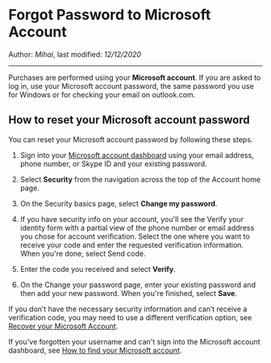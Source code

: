 # Forgot Password to Microsoft Account

Author: *Mihai*, last modified: _12/12/2020_

---

Purchases are performed using your **Microsoft account**. If you are asked to log in, use your Microsoft account password, the same password you use for Windows or for checking your email on outlook.com.

## How to reset your Microsoft account password

You can reset your Microsoft account password by following these steps.

1. Sign into your [Microsoft account dashboard](https://account.microsoft.com/) using your email address, phone number, or Skype ID and your existing password.

1. Select **Security** from the navigation across the top of the Account home page.

1. On the Security basics page, select **Change my password**.

1. If you have security info on your account, you'll see the Verify your identity form with a partial view of the phone number or email address you chose for account verification. Select the one where you want to receive your code and enter the requested verification information. When you're done, select Send code.

1. Enter the code you received and select **Verify**.

1. On the Change your password page, enter your existing password and then add your new password. When you're finished, select **Save**.

If you don’t have the necessary security information and can’t receive a verification code, you may need to use a different verification option, see [Recover your Microsoft Account](https://support.microsoft.com/help/17875).

If you've forgotten your username and can't sign into the Microsoft account dashboard, see [How to find your Microsoft account](https://support.microsoft.com/help/13811).

[Source]: https://support.microsoft.com/en-us/help/4026971
